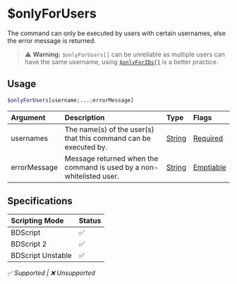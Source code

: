 # $onlyForUsers
The command can only be executed by users with certain usernames, else the error message is returned.

> ⚠️ **Warning:** `$onlyForUsers[]` can be unreliable as multiple users can have the same username, using [`$onlyForIDs[]`](./onlyForIDs.md) is a better practice.

## Usage
```php
$onlyForUsers[username;...;errorMessage]
```

| Argument | Description | Type | Flags |
| :---- | :---- | :---- | :---- |
| usernames | The name(s) of the user(s) that this command can be executed by. | [String](/src/resources/arguments/types.md#string) | [Required](/src/resources/arguments/flags.md#required)
| errorMessage | Message returned when the command is used by a non-whitelisted user. | [String](/src/resources/arguments/types.md#string) | [Emptiable](/src/resources/arguments/flags.md#emptiable)

## Specifications
| Scripting Mode | Status
| :---- | :---- |
| BDScript | ✅ |
| BDScript 2 | ✅ |
| BDScript Unstable | ✅ |

*✅ Supported | ❌ Unsupported*